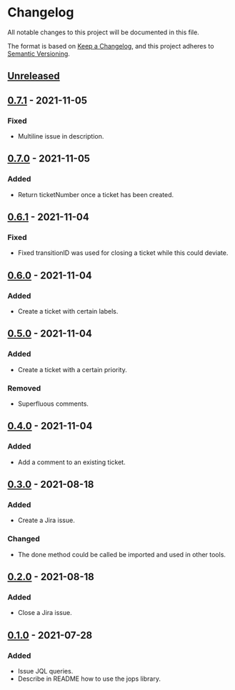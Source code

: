 # Changelog

All notable changes to this project will be documented in this file.

The format is based on [Keep a Changelog](https://keepachangelog.com/en/1.0.0/),
and this project adheres to [Semantic Versioning](https://semver.org/spec/v2.0.0.html).

## [Unreleased]

## [0.7.1] - 2021-11-05

### Fixed

- Multiline issue in description.

## [0.7.0] - 2021-11-05

### Added

- Return ticketNumber once a ticket has been created.

## [0.6.1] - 2021-11-04

### Fixed

- Fixed transitionID was used for closing a ticket while this could deviate.

## [0.6.0] - 2021-11-04

### Added

- Create a ticket with certain labels.

## [0.5.0] - 2021-11-04

### Added

- Create a ticket with a certain priority.

### Removed

- Superfluous comments.

## [0.4.0] - 2021-11-04

### Added

- Add a comment to an existing ticket.

## [0.3.0] - 2021-08-18

### Added

- Create a Jira issue.

### Changed

- The done method could be called be imported and used in other tools.

## [0.2.0] - 2021-08-18

### Added

- Close a Jira issue.

## [0.1.0] - 2021-07-28

### Added

- Issue JQL queries.
- Describe in README how to use the jops library.

[Unreleased]: https://github.com/030/jops/compare/0.7.1...HEAD
[0.7.1]: https://github.com/030/jops/compare/0.7.0...0.7.1
[0.7.0]: https://github.com/030/jops/compare/0.6.1...0.7.0
[0.6.1]: https://github.com/030/jops/compare/0.6.0...0.6.1
[0.6.0]: https://github.com/030/jops/compare/0.5.0...0.6.0
[0.5.0]: https://github.com/030/jops/compare/0.4.0...0.5.0
[0.4.0]: https://github.com/030/jops/compare/0.3.0...0.4.0
[0.3.0]: https://github.com/030/jops/compare/0.2.0...0.3.0
[0.2.0]: https://github.com/030/jops/compare/0.1.0...0.2.0
[0.1.0]: https://github.com/030/jops/releases/tag/0.1.0
